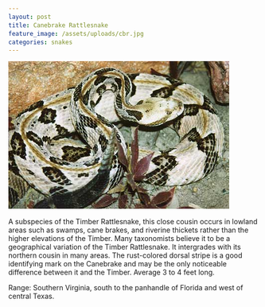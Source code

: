 ```yaml
---
layout: post
title: Canebrake Rattlesnake
feature_image: /assets/uploads/cbr.jpg
categories: snakes
---
```

![](/assets/uploads/cbr.jpg)

A subspecies of the Timber Rattlesnake, this close cousin occurs in lowland areas such as swamps, cane brakes, and riverine thickets rather than the higher elevations of the Timber. Many taxonomists believe it to be a geographical variation of the Timber Rattlesnake. It intergrades with its northern cousin in many areas. The rust-colored dorsal stripe is a good identifying mark on the Canebrake and may be the only noticeable difference between it and the Timber. Average 3 to 4 feet long.

Range: Southern Virginia, south to the panhandle of Florida and west of central Texas.

